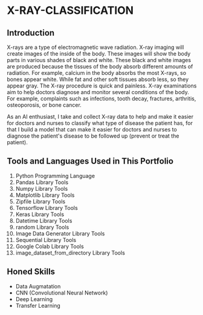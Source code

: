 # X-RAY-CLASSIFICATION
## Introduction
X-rays are a type of electromagnetic wave radiation. X-ray imaging will create images of the inside of the body. These images will show the body parts in various shades of black and white. These black and white images are produced because the tissues of the body absorb different amounts of radiation. For example, calcium in the body absorbs the most X-rays, so bones appear white. While fat and other soft tissues absorb less, so they appear gray. The X-ray procedure is quick and painless. X-ray examinations aim to help doctors diagnose and monitor several conditions of the body. For example, complaints such as infections, tooth decay, fractures, arthritis, osteoporosis, or bone cancer. 

As an AI enthusiast, I take and collect X-ray data to help and make it easier for doctors and nurses to classify what type of disease the patient has, for that I build a model that can make it easier for doctors and nurses to diagnose the patient's disease to be followed up (prevent or treat the patient).
## Tools and Languages Used in This Portfolio
1. Python Programming Language
2. Pandas Library Tools
3. Numpy Library Tools
4. Matplotlib Library Tools
5. Zipfile Library Tools
6. Tensorflow Library Tools
7. Keras Library Tools
8. Datetime Library Tools
9. random Library Tools
10. Image Data Generator Library Tools
11. Sequential Library Tools
12. Google Colab Library Tools
13. image_dataset_from_directory Library Tools
## Honed Skills
* Data Augmatation
* CNN  (Convolutional Neural Network)
* Deep Learning
* Transfer Learning
